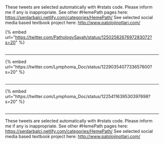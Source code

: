 

These tweets are selected automatically with #rstats code. Please inform me if any is inappropriate.
See other #HemePath pages here: https://serdarbalci.netlify.com/categories/HemePath/ 
See selected social media based textbook project here: http://www.patolojinotlari.com/

{% embed url="https://twitter.com/PathologySayah/status/1250258267697283072?s=20" %}<br>
<br>
<hr>
{% embed url="https://twitter.com/Lymphoma_Doc/status/1229035407733657600?s=20" %}<br>
<br>
<hr>
{% embed url="https://twitter.com/Lymphoma_Doc/status/1225411639530397698?s=20" %}<br>
<br>
<hr>


These tweets are selected automatically with #rstats code. Please inform me if any is inappropriate.
See other #HemePath pages here: https://serdarbalci.netlify.com/categories/HemePath/ 
See selected social media based textbook project here: http://www.patolojinotlari.com/
